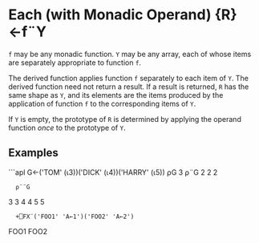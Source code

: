 <div style="display: none;">
  ¨
</div>






<h1 class="heading"><span class="name">Each (with Monadic Operand)</span> <span class="command">{R}←f¨Y</span></h1>



`f` may be any monadic function.  `Y` may be any array, each of whose items are separately appropriate to function `f`.


The derived function applies function `f` separately to each item of `Y`.  The derived function need not return a result.  If a result is returned, `R` has the same shape as `Y`, and its elements are the items produced by the application of function `f` to the corresponding items of `Y`.


If `Y` is empty, the prototype of `R` is determined by applying the operand function *once* to the prototype of `Y`.


<h2 class="example">Examples</h2>
```apl
      G←('TOM' (⍳3))('DICK' (⍳4))('HARRY' (⍳5))
      ⍴G
3
      ⍴¨G
 2  2  2
 
      ⍴¨¨G
  3  3    4  4    5  5
 
      +⎕FX¨('FOO1' 'A←1')('FOO2' 'A←2')
 FOO1 FOO2
```


